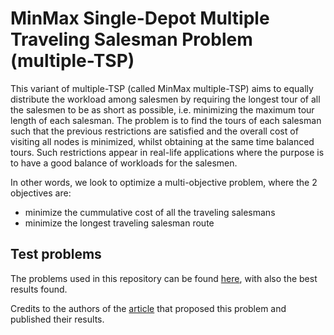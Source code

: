 # MinMax Single-Depot Multiple Traveling Salesman Problem (multiple-TSP)

This variant of multiple-TSP (called MinMax multiple-TSP) aims to equally distribute the workload among salesmen by requiring the longest tour of all the salesmen to be as short as possible, i.e. minimizing the maximum tour length of each salesman. The problem is to find the tours of each salesman such that the previous restrictions are satisfied and the overall cost of visiting all nodes is minimized, whilst obtaining at the same time balanced tours. Such restrictions appear in real-life applications where the purpose is to have a good balance of workloads for the salesmen.

In other words, we look to optimize a multi-objective problem, where the 2 objectives are:
 - minimize the cummulative cost of all the traveling salesmans
 - minimize the longest traveling salesman route

## Test problems

The problems used in this repository can be found <a href="https://profs.info.uaic.ro/~mtsplib/MinMaxMTSP/index.html">here</a>, with also the best results found.

Credits to the authors of the <a href="https://link.springer.com/chapter/10.1007/978-3-319-19644-2_22">article</a> that proposed this problem and published their results.

